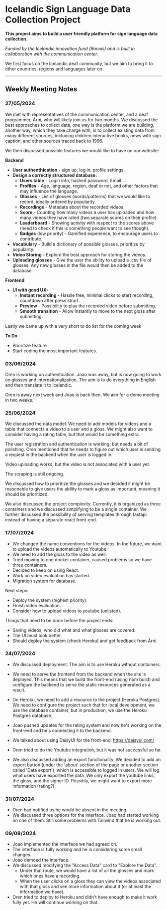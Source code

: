 # Icelandic Sign Language Data Collection Project

**This project aims to build a user friendly platform for sign language data collection.**

_Funded by the Icelandic innovation fund (Rannís) and is built in collaboration with the communication center._

We first focus on the Icelandic deaf community, but we aim to bring it to other countries, regions and languages later on.

---

## Weekly Meeting Notes

### 27/05/2024

We met with representatives of the communication center, and a deaf programmer, Árni, who will likely join us for two months. We discussed the best approaches to collect data, one way is the platform we are building, another way, which they take charge with, is to collect existing data from many different sources, including children interactive books, news with sign caption, and other sources traced back to 1996.

We then discussed possible features we would like to have on our website:

**Backend**

- **User authenthication** - sign up, log in, profile settings.
- **Design a correctly structured database:**
  - **Users table** - Login info, hashed password, Email...
  - **Profiles** - Age, language, region, deaf or not, and other factors that may influence the language.
  - **Glosses** - List of glosses (words/patterns) that we would like to record, ideally ordered by popularity.
  - **Recordings** - Metadata about the recorded videos.
  - **Score** - Counting how many videos a user has uploaded and how many videos they have rated (two separate scores on their profile).
  - **Leaderboard** - Showing activity with respect to the scores above (need to check if this is something people want to see though).
  - **Badges** (low priority) - Gamified experience, to encourage users to contribute.
- **Vocabulary** - Build a dictionary of possible glosses, prioritize by popularity.
- **Video Storing** - Explore the best approach for storing the videos.
- **Uploading glosses** - Give the user the ability to upload a .csv file of glosses. Any new glosses in the file would then be added to the database.

**Frontend**

- **UI with good UX:**
  - **Instant recording** - Hassle free, minimal clicks to start recording, countdown after press strart.
  - **Preview** - Possibility to play the recorded video before submitting.
  - **Smooth transition** - Allow instantly to move to the next gloss after submitting.

Lastly we came up with a very short to do list for the coming week

**To Do**

- Prioritize feature
- Start coding the most important features.

### 03/06/2024

Oren is working on authentication. Joao was away, but is now going to work on glosses and internationalization. The aim is to do everything in English and then translate it to Icelandic.

Oren is away next week and Joao is back then. We aim for a demo meeting in two weeks.

### 25/06/2024

We discussed the data model. We need to add models for videos and a table that connects a video to a user and a gloss. We might also want to consider having a rating table, but that would be something extra.

The user registration and authentication is working, but needs a bit of polishing. Oren mentioned that he needs to figure out which user is sending a request in the backend when the user is logged in.

Video uploading works, but the video is not associated with a user yet.

The scraping is still ongoing.

We discussed how to prioritize the glosses and we decided it might be reasonable to give users the ability to mark a gloss as important, meaning it should be prioritized.

We also discussed the project complexity. Currently, it is organized as three containers and we discussed simplifying to be a single container. We further discussed the possibility of serving templates through fastapi instead of having a separate react front-end.

### 17/07/2024

- We changed the name conventions for the videos. In the future, we want to upload the videos automatically to Youtube.
- We need to add the gloss to the video as well.
- Tried moving to one docker container, caused problems so we have three containers.
- Decided to keep on using React.
- Work on video evaluation has started.
- Migration system for database.

Next steps:
- Deploy the system (highest priority).
- Finish video evaluation.
- Consider how to upload videos to youtube (unlisted).

Things that need to be done before the project ends:
- Saving videos, who did what and what glosses are covered.
- The UI must look better.
- Should deploy the system (check Heroku) and get feedback from Árni.

### 24/07/2024

- We discussed deployment. The aim is to use Heroku without containers.
- We need to serve the frontend from the backend when the site is deployed. This means that we build the front-end (using npm build) and configure the backend to serve the static resources generated as a result.
- On Heroku, we need to add a resource to the project (Heroku Postgres). We need to configure the project such that for local development, we use the database container, but in production, we use the Heroku Postgres database.

- Joao pushed updates for the rating system and now he's working on the front-end and he's connecting it to the backend.
- We talked about using DaisyUI for the front-end: https://daisyui.com/
- Oren tried to do the Youtube integration, but it was not successful so far.
- We also discussed adding an export functionality. We decided to add an export button (under the 'about' section of the page or another section called 'Data export'), which is accessible to logged in users. We will log what users have exported the data. We only export the youtube links, the gloss, and the signer ID. Possibly, we might want to export more information (rating?).

### 31/07/2024

- Oren had notified us he would be absent in the meeting.
- We discussed three options for the interface. Joao had started working on one of them. Still some problems with Tailwind that he is working out.

### 09/08/2024

- Joao implemented the interface we had agreed on.
- The interface is fully working and he is considering some small changes.
- Joao demoed the interface.
- We discussed modifying the "Access Data" card to "Explore the Data".
  - Under that route, we would have a list of all the glosses and mark which ones have a recording.
  - When the user clicks on a gloss they can view the videos associated with that gloss and see more information about it (or at least the information we have).
- Oren tried to deploy to Heroku and didn't have enough to make it work fully yet. He will continue working on that.
